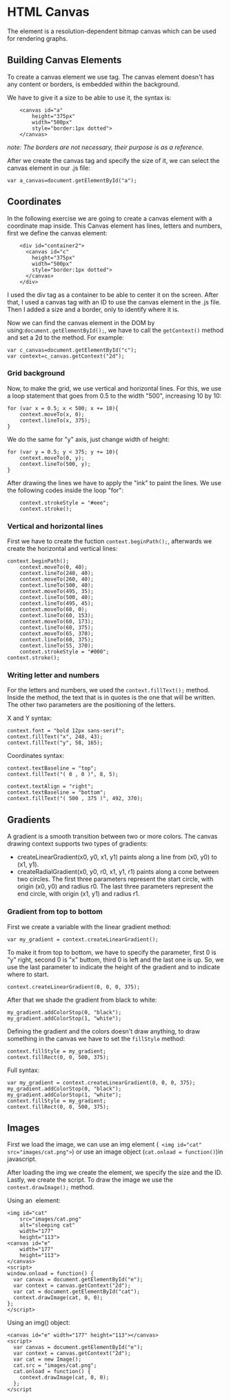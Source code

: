 # HTML Canvas

The <canvas> element is a resolution-dependent bitmap canvas which can be used for rendering graphs.

## Building Canvas Elements

To create a canvas element we use <canvas> tag. The canvas element doesn't has any content or borders, is embedded within the background.

We have to give it a size to be able to use it, the syntax is:
```
    <canvas id="a"
        height="375px"
        width="500px"
        style="border:1px dotted">
    </canvas>
```
*note: The borders are not necessary, their purpose is as a reference.*

After we create the canvas tag and specify the size of it, we can select the canvas element in our .js file:
```
var a_canvas=document.getElementById("a");
```

## Coordinates

In the following exercise we are going to create a canvas element with a coordinate map inside. This Canvas element has lines, letters and numbers, first we define the canvas element:
```
    <div id="container2">
      <canvas id="c"
        height="375px"
        width="500px"
        style="border:1px dotted">
      </canvas>
    </div>
```
I used the div tag as a container to be able to center it on the screen. After that, I used a canvas tag with an ID to use the canvas element in the .js file. Then I added a size and a border, only to identify where it is.

Now we can find the canvas element in the DOM by using:```document.getElementById();```, we have to call the ```getContext()``` method and set a 2d to the method. For example:
```
var c_canvas=document.getElementById("c");
var context=c_canvas.getContext("2d");
```

### Grid background

Now, to make the grid, we use vertical and horizontal lines. For this, we use a loop statement that goes from 0.5 to the width "500", increasing 10 by 10:
```
for (var x = 0.5; x < 500; x += 10){
    context.moveTo(x, 0);
    context.lineTo(x, 375);
} 
```

We do the same for "y" axis, just change width of height:
```
for (var y = 0.5; y < 375; y += 10){
    context.moveTo(0, y);
    context.lineTo(500, y);
}
```

After drawing the lines we have to apply the "ink" to paint the lines. We use the following codes inside the loop "for":
```
    context.strokeStyle = "#eee";
    context.stroke();
```

### Vertical and horizontal lines

First we have to create the fuction ```context.beginPath();```, afterwards we create the horizontal and vertical lines:

```
context.beginPath();
    context.moveTo(0, 40);
    context.lineTo(240, 40);
    context.moveTo(260, 40);
    context.lineTo(500, 40);
    context.moveTo(495, 35);
    context.lineTo(500, 40);
    context.lineTo(495, 45);
    context.moveTo(60, 0);
    context.lineTo(60, 153);
    context.moveTo(60, 173);
    context.lineTo(60, 375);
    context.moveTo(65, 370);
    context.lineTo(60, 375);
    context.lineTo(55, 370); 
    context.strokeStyle = "#000";
context.stroke();
```

### Writing letter and numbers

For the letters and numbers, we used the ```context.fillText();``` method. Inside the method, the text that is in quotes is the one that will be written. The other two parameters are the positioning of the letters.

X and Y syntax:
```
context.font = "bold 12px sans-serif";
context.fillText("x", 248, 43);
context.fillText("y", 58, 165);
```

Coordinates syntax:
```
context.textBaseline = "top";
context.fillText("( 0 , 0 )", 8, 5);

context.textAlign = "right";
context.textBaseline = "bottom";
context.fillText("( 500 , 375 )", 492, 370);
```

## Gradients

A gradient is a smooth transition between two or more colors. The canvas drawing context supports two types of gradients:
- createLinearGradient(x0, y0, x1, y1) paints along a line from (x0, y0) to (x1, y1).
- createRadialGradient(x0, y0, r0, x1, y1, r1) paints along a cone between two circles. The first three parameters represent the start circle, with origin (x0, y0) and radius r0. The last three parameters represent the end circle, with origin (x1, y1) and radius r1.

### Gradient from top to bottom

First we create a variable with the linear gradient method:
```
var my_gradient = context.createLinearGradient();
```

To make it from top to bottom, we have to specify the parameter, first 0 is "y" right, second 0 is "x" buttom, third 0 is left and the last one is up. So, we use the last parameter to indicate the height of the gradient and to indicate where to start.

```
context.createLinearGradient(0, 0, 0, 375);
```

After that we shade the gradient from black to white:
```
my_gradient.addColorStop(0, "black");
my_gradient.addColorStop(1, "white");
```

Defining the gradient and the colors doesn't draw anything, to draw something in the canvas we have to set the ```fillStyle``` method:
```
context.fillStyle = my_gradient;
context.fillRect(0, 0, 500, 375);
```

Full syntax:
```
var my_gradient = context.createLinearGradient(0, 0, 0, 375);
my_gradient.addColorStop(0, "black");
my_gradient.addColorStop(1, "white");
context.fillStyle = my_gradient;
context.fillRect(0, 0, 500, 375);
```

## Images

First we load the image, we can use an img element (``` <img id="cat" src="images/cat.png">```) or use an image object (```cat.onload = function()```)in javascript.

After loading the img we create the <canvas> element, we specify the size and the ID. Lastly, we create the script. To draw the image we use the ```context.drawImage();``` method.

Using an <img> element:
```
<img id="cat" 
    src="images/cat.png" 
    alt="sleeping cat" 
    width="177" 
    height="113">
<canvas id="e" 
    width="177" 
    height="113">
</canvas>
<script>
window.onload = function() {
  var canvas = document.getElementById("e");
  var context = canvas.getContext("2d");
  var cat = document.getElementById("cat");
  context.drawImage(cat, 0, 0);
};
</script>
```

Using an img() object:
```
<canvas id="e" width="177" height="113"></canvas>
<script>
  var canvas = document.getElementById("e");
  var context = canvas.getContext("2d");
  var cat = new Image();
  cat.src = "images/cat.png";
  cat.onload = function() {
    context.drawImage(cat, 0, 0);
  };
</script
```
